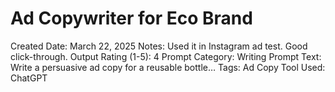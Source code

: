# Ad Copywriter for Eco Brand

Created Date: March 22, 2025
Notes: Used it in Instagram ad test. Good click-through.
Output Rating (1-5): 4
Prompt Category: Writing
Prompt Text: Write a persuasive ad copy for a reusable bottle…
Tags: Ad Copy
Tool Used: ChatGPT